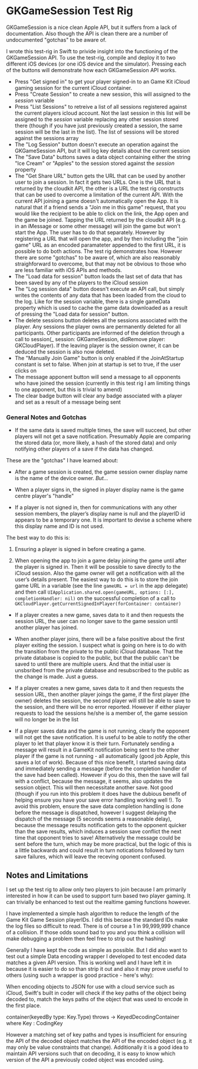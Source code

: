 # GKGameSession Test Rig

GKGameSession is a nice clean Apple API, but it suffers from a lack of documentation. Also though the API is clean there are a number of undocumented "gotchas" to be aware of. 

I wrote this test-rig in Swift to privide insight into the functioning of the GKGameSession API. To use the test-rig, compile and deploy it to two different iOS devices (or one iOS device and the simulator). Pressing each of the buttons will demonstrate how each GKGameSession API works. 

- Press "Get signed in" to get your player signed-in to an Game Kit iCloud gaming session for the current iCloud container.
- Press "Create Session" to create a new session, this will assigned to the *session* variable
- Press "List Sessions" to retreive a list of all sessions registered against the current players icloud account. Not the last session in this list will be assigned to the *session* variable replacing any other session stored there (though if you have just previously created a session, the same session will be the last in the list). The list of sessions will be stored against the sessions array
- The "Log Session" button doesn't execute an operation against the GKGameSession API, but it will log key details about the current session
- The "Save Data" buttons saves a data object containing either the string "Ice Cream" or "Apples" to the session stored against the *session* property
- The "Get Share URL" button gets the URL that can be used by another user to join a session. In fact it gets two URLs. One is the URL that is returned by the cloudkit API, the other is a URL the test rig constructs that can be used to overcome a limitation of the current API. With the current API joining a game doesn't automatically open the App. It is natural that if a friend sends a "Join me in this game" request, that you would like the recipient to be able to click on the link, the App open and the game be joined. Tapping the URL returned by the cloudkit API (e.g. in an iMessage or some other message) will join the game but won't start the App. The user has to do that separately. However by registering a URL that will open the app, and by then including the "join game" URL as an encoded paramateter appended to the first URL, it is possible to do both actions. The test rig demonstrates how. However there are some "gotchas" to be aware of, which are also reasonably straighforward to overcome, but that may not be obvious to those who are less familiar with iOS APIs and methods. 
- The "Load data for session" button loads the last set of data that has been saved by any of the players to the iCloud session
- The "Log session data" button doesn't execute an API call, but simply writes the contents of any data that has been loaded from the cloud to the log. Like for the session variable, there is a single gameData property which is used to cache the game data downloaded as a result of pressing the "Load data for session" button.
- The delete sessions button deletes all the sessions associated with the player. Any sessions the player owns are permanently deleted for all participants. Other participants are informed of the deletion through a call to session(_ session: GKGameSession, didRemove player: GKCloudPlayer). If the leaving player is the session owner, it can be deduced the session is also now deleted. 
- The "Manually Join Game" button is only enabled if the JoinAtStartup constant is set to false. When join at startup is set to true, if the user clicks on
- The message apponent button will send a message to all opponents who have joined the session (currently in this test rig I am limiting things to one apponent, but this is trivial to amend)
- The clear badge button will clear any badge associated with a player and set as a result of a message being sent

### General Notes and Gotchas

- If the same data is saved multiple times, the save will succeed, but other players will not get a save notification. Presumably Apple are comparing the stored data (or, more likely, a hash of the stored data) and only notifying other players of a save if the data has changed.

These are the "gotchas" I have learned about:

- After a game session is created, the game session owner display name is the name of the device owner. *But...*

- When a player signs in, the signed in player display name is the game centre player's "handle"

- If a player is not signed in, then for communications with any other session members, the player’s display name is null and the playerID id appears to be a temporary one. It is important to devise a scheme where this display name and ID is not used. 

The best way to do this is:

1. Ensuring a player is signed in before creating a game.

2. When opening the app to join a game delay joining the game until after the player is signed in. Then it will be possible to save directly to the iCloud session. Also the game owner will get a notification with all the user’s details present. The easiest way to do this is to store the join game URL in a variable (see the line `gameURL = url` in the app delegate) and then call `UIApplication.shared.open(gameURL, options: [:], completionHandler: nil)` on the successful completion of a call to `GKCloudPlayer.getCurrentSignedInPlayer(forContainer: container)`

- If a player creates a new game, saves data to it and then requests the session URL, the user can no longer save to the game session until another player has joined.

- When another player joins, there will be a false positive about the first player exiting the session. I suspect what is going on here is to do with the transition from the private to the public iCloud database. That the private database is copied to the public, but that the public can't be saved to until there are multiple users. And that the initial user is unsbsribed from the private database and resubscribed to the public as the change is made. Just a guess.

- If a player creates a new game, saves data to it and then requests the session URL, then another player joings the game, if the first player (the owner) deletes the session, the second player will still be able to save to the session, and there will be no error reported. However if either player requests to load the sessions he/she is a member of, the game session will no longer be in the list

- If a player saves data and the game is not running, clearly the opponent will not get the save notification. It is useful to be able to notify the other player to let that player know it is their turn. Fortunately sending a message will result in a GameKit notification being sent to the other player if the game is not running - all automatically (good job Apple, this saves a lot of work). Because of this nice benefit, I started saving data and immediately sending a message (before the completion handler of the save had been called). However if you do this, then the save will fail with a conflict, because the message, it seems, also updates the session object. This will then necessitate another save. Not good (though if you run into this problem it does have the dubious benefit of helping ensure you have your save error handling working well !). To avoid this problem, ensure the save data completion handling is done before the message is dispatched, however I suggest delaying the dispatch of the message (5 seconds seems a reasonable delay), because the message results notification gets to the opponent quicker than the save results, which induces a session save conflict the next time that opponent tries to save! Alternatively the message could be sent before the turn, which may be more practical, but the logic of this is a little backwards and could result in turn notications followed by turn save failures, which will leave the receving oponent confused.


## Notes and Limitations

I set up the test rig to allow only two players to join because I am primarily interested in how it can be used to support turn based two player gaming. It can trivially be enhanced to test out the realtime gaming functions however.

I have implemented a simple hash algorithm to reduce the length of the Game Kit Game Session playerIDs. I did this becase the standard IDs make the log files so difficult to read. There is of course a 1 in 99,999,999 chance of a collision. If those odds sound bad to you and you think a collision will make debugging a problem then feel free to strip out the hashing! 

Generally I have kept the code as simple as possible. But I did also want to test out a simple Data encoding wrapper I developed to test encoded data matches a given API version. This is working well and I have left it in because it is easier to do so than strip it out and also it may prove useful to others (using such a wrapper is good practice - here's why):

When encoding objects to JSON for use with a cloud service such as iCloud, Swift's built in coder will check if the key paths of the object being decoded to, match the keys paths of the object that was used to encode in the first place.
 
container<Key>(keyedBy type: Key.Type) throws -> KeyedDecodingContainer<Key> where Key : CodingKey
 
However a matching set of key paths and types is insufficient for ensuring the API of the decoded object matches the API of the encoded object (e.g. it may only be value constraints that change). Additionally it is a good idea to maintain API versions such that on decoding, it is easy to know which version of the API a previously coded object was encoded using.
